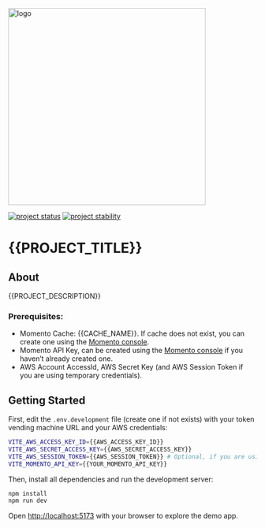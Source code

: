 <img src="{{LOGO_URL}}" alt="logo" width="400"/>

[![project status]({{PROJECT_STATUS_BADGE_URL}})]({{PROJECT_STATUS_LINK}})
[![project stability]({{PROJECT_STABILITY_BADGE_URL}})]({{PROJECT_STABILITY_LINK}})


# {{PROJECT_TITLE}}

## About
{{PROJECT_DESCRIPTION}}

### **Prerequisites:**
- Momento Cache: {{CACHE_NAME}}. If cache does not exist, you can create one using the [Momento console](https://console.gomomento.com/).
- Momento API Key, can be created using the [Momento console](https://console.gomomento.com/) if you haven’t already created one.
- AWS Account AccessId, AWS Secret Key (and AWS Session Token if you are using temporary credentials).

## Getting Started
First, edit the `.env.development` file (create one if not exists) with your token vending machine URL and your AWS credentials:

```bash
VITE_AWS_ACCESS_KEY_ID={{AWS_ACCESS_KEY_ID}}
VITE_AWS_SECRET_ACCESS_KEY={{AWS_SECRET_ACCESS_KEY}}
VITE_AWS_SESSION_TOKEN={{AWS_SESSION_TOKEN}} # Optional, if you are using temporary credentials
VITE_MOMENTO_API_KEY={{YOUR_MOMENTO_API_KEY}}
```

Then, install all dependencies and run the development server:

```bash
npm install
npm run dev
```

Open [http://localhost:5173](http://localhost:5173) with your browser to explore the demo app.

